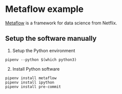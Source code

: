 # Metaflow example

[Metaflow][100] is a framework for data science from Netflix.

[100]: https://metaflow.org/

## Setup the software manually

1. Setup the Python environment

```
pipenv --python $(which python3)
```

2. Install Python software

```
pipenv install metaflow
pipenv install ipython
pipenv install pre-commit
```
